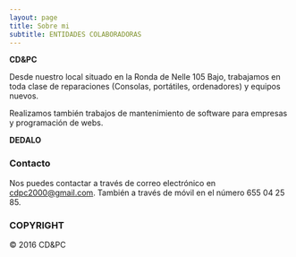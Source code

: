 ```yaml
---
layout: page
title: Sobre mi
subtitle: ENTIDADES COLABORADORAS
---
```


**CD&PC**

Desde nuestro local situado en la Ronda de Nelle 105 Bajo, trabajamos en toda clase de reparaciones (Consolas, portátiles, ordenadores) y equipos nuevos.

Realizamos también trabajos de mantenimiento de software para empresas y programación de webs.



**DEDALO**



### Contacto

Nos puedes contactar a través de correo electrónico en cdpc2000@gmail.com.
También a través de móvil en el número 655 04 25 85.

### COPYRIGHT
&copy; 2016 CD&PC
